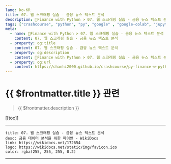 ```yaml
---
lang: ko-KR
title: 07. 웹 스크래핑 실습 - 금융 뉴스 텍스트 분석
description: 🐍Finance with Python > 07. 웹 스크래핑 실습 - 금융 뉴스 텍스트 분석
tags: ["crashcourse", "python", "py", "google" , "google-colab", "jupyter-notebook", "numpy", "pandas", "ipython"]
meta:
  - name: 🐍Finance with Python > 07. 웹 스크래핑 실습 - 금융 뉴스 텍스트 분석
    content: 07. 웹 스크래핑 실습 - 금융 뉴스 텍스트 분석
  - property: og:title
    content: 07. 웹 스크래핑 실습 - 금융 뉴스 텍스트 분석
  - property: og:description
    content: 🐍Finance with Python > 07. 웹 스크래핑 실습 - 금융 뉴스 텍스트 분석
  - property: og:url
    content: https://chanhi2000.github.io/crashcourse/py-finance-w-python/07.html
---
```


# {{ $frontmatter.title }} 관련

> {{ $frontmatter.description }}

[[toc]]

---

```card
title: 07. 웹 스크래핑 실습 - 금융 뉴스 텍스트 분석
desc: 금융 데이터 분석을 위한 파이썬 - WikiDocs
link: https://wikidocs.net/172654
logo: https://wikidocs.net/static/img/favicon.ico
color: rgba(255, 255, 255, 0.2)
```

---

<TagLinks />